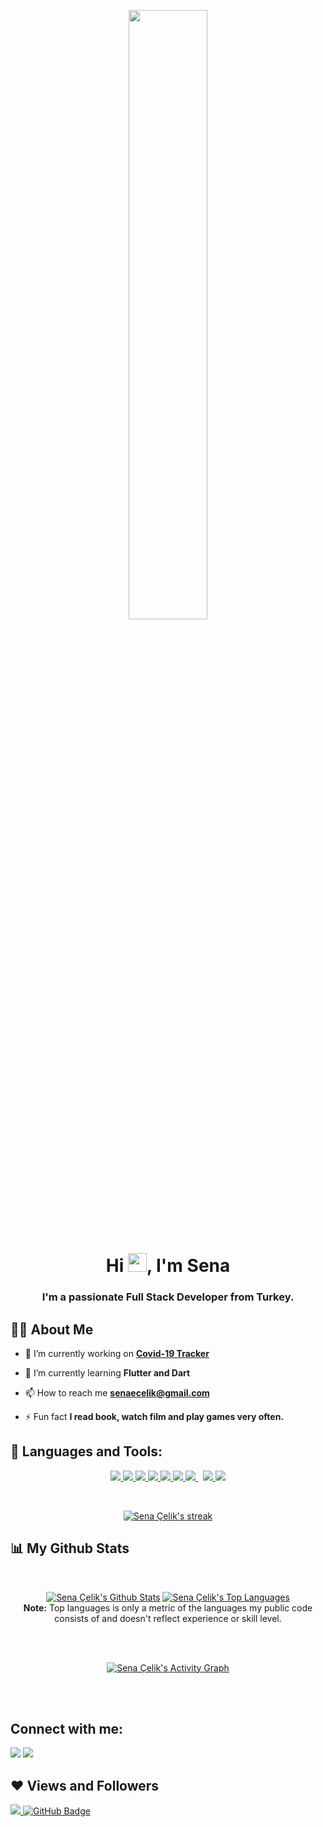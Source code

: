 <p align= "center"><a href="#"><img width="50%" height="auto" src="https://cdn.dribbble.com/users/2131993/screenshots/15628402/media/7bb0d27e44d8c2eff47276ae86bfd6a3.png?compress=1&resize=400x300" height="50px"/></a>
</p>
<h1 align="center">Hi <img src="https://raw.githubusercontent.com/MartinHeinz/MartinHeinz/master/wave.gif" width="30px">, I'm Sena</h1>
<h3 align="center">I'm a passionate Full Stack Developer from Turkey.</h3>

## 🙋‍♂️ About Me

- 🔭 I’m currently working on **[Covid-19 Tracker](https://covid-19-tracker-e4bda.web.app/)**

- 🌱 I’m currently learning **Flutter and Dart**

- 📫 How to reach me **senaecelik@gmail.com**

- ⚡ Fun fact **I read book, watch film and play games very often.**

## 🚀 Languages and Tools:

<p align="center"> 
    <a href="https://www.java.com" target="_blank"> <img src="https://img.icons8.com/color/48/000000/java-coffee-cup-logo.png"/> </a>
    <a href="https://spring.io/projects/spring-boot" target="_blank"> <img src="https://img.icons8.com/color/48/000000/spring-logo.png"/> </a> 
    <a href="https://developer.mozilla.org/en-US/docs/Web/JavaScript" target="_blank"> <img src="https://img.icons8.com/color/48/000000/javascript.png"/> </a> 
    <a href="https://www.w3.org/html/" target="_blank"> <img src="https://img.icons8.com/color/48/000000/html-5.png"/> </a> 
    <a href="https://www.w3schools.com/css/" target="_blank"> <img src="https://img.icons8.com/color/48/000000/css3.png"/> </a> 
    <a href="https://getbootstrap.com" target="_blank"> <img src="https://img.icons8.com/color/48/000000/bootstrap.png"/> </a> 
    <a style="padding-right:8px;" href="https://www.mysql.com/" target="_blank"> <img src="https://img.icons8.com/fluent/50/000000/mysql-logo.png"/> </a>
    <a href="https://firebase.google.com/" target="_blank"> <img src="https://img.icons8.com/color/48/000000/firebase.png"/> </a> 
        <a href="https://flutter.dev.com" target="_blank"> <img src="https://storage.googleapis.com/cms-storage-bucket/ec64036b4eacc9f3fd73.svg"/> </a> 
   
   </a> 
    
</p>

<!-- [![React Badge](https://img.shields.io/badge/-React-61DBFB?style=for-the-badge&labelColor=black&logo=react&logoColor=61DBFB)](#)  [![Javascript Badge](https://img.shields.io/badge/-Javascript-F0DB4F?style=for-the-badge&labelColor=black&logo=javascript&logoColor=F0DB4F)](#) [![Typescript Badge](https://img.shields.io/badge/-Typescript-007acc?style=for-the-badge&labelColor=black&logo=typescript&logoColor=007acc)](#) [![Nodejs Badge](https://img.shields.io/badge/-Nodejs-3C873A?style=for-the-badge&labelColor=black&logo=node.js&logoColor=3C873A)](#) [![GraphQL Badge](https://img.shields.io/badge/-GraphQl-e535ab?style=for-the-badge&labelColor=black&logo=node.js&logoColor=e535ab)](#) -->
<br/>

<p align="center">
    <a href="https://github.com/senaecelik/github-readme-streak-stats">
        <img title="🔥 Get streak stats for your profile at git.io/streak-stats" alt="Sena Çelik's streak" src="https://github-readme-streak-stats.herokuapp.com/?user=senaecelik&theme=black-ice&hide_border=true&stroke=0000&background=060A0CD0"/>
    </a>
</p>

## 📊 My Github Stats

  <br/>
  
<p align="center">
    <a href="https://github.com/senaecelik/github-readme-stats"><img alt="Sena Çelik's Github Stats" src="https://github-readme-stats.vercel.app/api?username=senaecelik&show_icons=true&count_private=true&theme=react&hide_border=true&bg_color=0D1117" /></a>
  <a href="https://github.com/senaecelik/github-readme-stats"><img alt="Sena Çelik's Top Languages" src="https://github-readme-stats.vercel.app/api/top-langs/?username=senaecelik&langs_count=8&count_private=true&layout=compact&theme=react&hide_border=true&bg_color=0D1117" /></a>
  <br/>
  <b>Note:</b> Top languages is only a metric of the languages my public code consists of and doesn't reflect experience or skill level.
</p>

<br/>
<br/>
<p align="center">
<a href="https://github.com/seneacelik/github-readme-activity-graph"><img alt="Sena Çelik's Activity Graph" src="https://activity-graph.herokuapp.com/graph?username=senaecelik&bg_color=0D1117&color=5BCDEC&line=5BCDEC&point=FFFFFF&hide_border=true" /></a>
</p>
<br/>
<br/>

## Connect with me:
<p align="left">

<a href = "https://www.linkedin.com/in/senaecelik/"><img src="https://img.icons8.com/fluent/48/000000/linkedin.png"/></a>
<a href = "https://www.instagram.com/senaecelik/"><img src="https://img.icons8.com/fluent/48/000000/instagram-new.png"/></a>

</p>

## ❤ Views and Followers
<a href="https://github.com/senaecelik?tab=following">
    <img src="https://komarev.com/ghpvc/?username=senaecelik">
</a>
<a href="https://github.com/senaecelik?tab=following"><img src="https://img.shields.io/github/followers/senaecelik?label=Followers&style=social" alt="GitHub Badge"></a>

